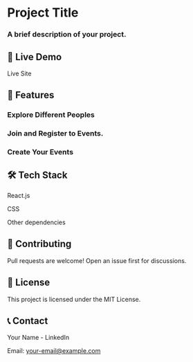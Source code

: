 # Project Title

### A brief description of your project.

## 🚀 Live Demo

Live Site

## 📌 Features

### Explore Different Peoples

### Join and Register to Events.

### Create Your Events

## 🛠 Tech Stack

React.js

CSS

Other dependencies


## 🤝 Contributing

Pull requests are welcome! Open an issue first for discussions.

## 📄 License

This project is licensed under the MIT License.

## 📞 Contact

Your Name - LinkedIn

Email: your-email@example.com
